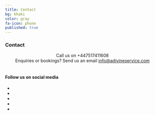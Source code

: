 ```yaml
---
title: Contact
bg: khaki
color: gray
fa-icon: phone
published: true
---
```


### Contact

<center><i class="fa fa-phone fa-2x"></i> Call us on +447517411608</center>
<center><i class="fa fa-envelope fa-2x"></i> Enquiries or bookings? Send us an email <a href="mailto:info@adivineservice.com">info@adivineservice.com</a> </center>
<br/> 

#### Follow us on social media
<center>
<ul id="horizontalmenu">
  <li><a href="https://www.facebook.com/adivineservice"><i class="fa fa-facebook fa-3x"></i></a></li>
  <li></li>
  <li><a href="https://www.instagram.com/adivineservice"><i class="fa fa-instagram fa-3x"></i></a></li>
  <li></li>
  <li><a href="https://twitter.com/servicedivine"><i class="fa fa-twitter fa-3x"></i></a></li>


</ul>
</center>
